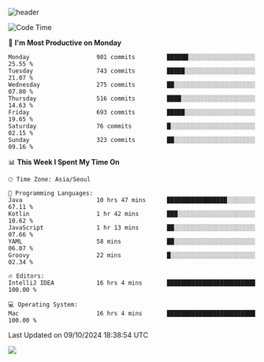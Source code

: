 ![header](https://capsule-render.vercel.app/api?type=Egg&color=timeAuto&height=300&section=header&text=PoPo&fontSize=90&animation=fadeIn)

  <!--START_SECTION:waka-->
![Code Time](http://img.shields.io/badge/Code%20Time-2%2C023%20hrs%2058%20mins-blue)

📅 **I'm Most Productive on Monday** 

```text
Monday                   901 commits         ██████░░░░░░░░░░░░░░░░░░░   25.55 % 
Tuesday                  743 commits         █████░░░░░░░░░░░░░░░░░░░░   21.07 % 
Wednesday                275 commits         ██░░░░░░░░░░░░░░░░░░░░░░░   07.80 % 
Thursday                 516 commits         ████░░░░░░░░░░░░░░░░░░░░░   14.63 % 
Friday                   693 commits         █████░░░░░░░░░░░░░░░░░░░░   19.65 % 
Saturday                 76 commits          █░░░░░░░░░░░░░░░░░░░░░░░░   02.15 % 
Sunday                   323 commits         ██░░░░░░░░░░░░░░░░░░░░░░░   09.16 % 
```


📊 **This Week I Spent My Time On** 

```text
🕑︎ Time Zone: Asia/Seoul

💬 Programming Languages: 
Java                     10 hrs 47 mins      █████████████████░░░░░░░░   67.11 % 
Kotlin                   1 hr 42 mins        ███░░░░░░░░░░░░░░░░░░░░░░   10.62 % 
JavaScript               1 hr 13 mins        ██░░░░░░░░░░░░░░░░░░░░░░░   07.66 % 
YAML                     58 mins             ██░░░░░░░░░░░░░░░░░░░░░░░   06.07 % 
Groovy                   22 mins             █░░░░░░░░░░░░░░░░░░░░░░░░   02.34 % 

🔥 Editors: 
IntelliJ IDEA            16 hrs 4 mins       █████████████████████████   100.00 % 

💻 Operating System: 
Mac                      16 hrs 4 mins       █████████████████████████   100.00 % 
```


 Last Updated on 09/10/2024 18:38:54 UTC
<!--END_SECTION:waka-->



<img src="https://capsule-render.vercel.app/api?type=Egg&color=timeAuto&height=300&section=footer&text=PoPo&fontSize=90&animation=fadeIn&reversal=true" />
